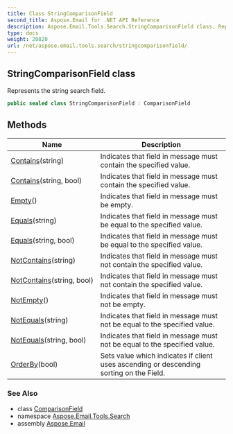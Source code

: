 ```yaml
---
title: Class StringComparisonField
second_title: Aspose.Email for .NET API Reference
description: Aspose.Email.Tools.Search.StringComparisonField class. Represents the string search field
type: docs
weight: 20820
url: /net/aspose.email.tools.search/stringcomparisonfield/
---
```

## StringComparisonField class

Represents the string search field.

```csharp
public sealed class StringComparisonField : ComparisonField
```

## Methods

| Name | Description |
| --- | --- |
| [Contains](../../aspose.email.tools.search/stringcomparisonfield/contains/#contains)(string) | Indicates that field in message must contain the specified value. |
| [Contains](../../aspose.email.tools.search/stringcomparisonfield/contains/#contains_1)(string, bool) | Indicates that field in message must contain the specified value. |
| [Empty](../../aspose.email.tools.search/stringcomparisonfield/empty/)() | Indicates that field in message must be empty. |
| [Equals](../../aspose.email.tools.search/stringcomparisonfield/equals/#equals)(string) | Indicates that field in message must be equal to the specified value. |
| [Equals](../../aspose.email.tools.search/stringcomparisonfield/equals/#equals_1)(string, bool) | Indicates that field in message must be equal to the specified value. |
| [NotContains](../../aspose.email.tools.search/stringcomparisonfield/notcontains/#notcontains)(string) | Indicates that field in message must not contain the specified value. |
| [NotContains](../../aspose.email.tools.search/stringcomparisonfield/notcontains/#notcontains_1)(string, bool) | Indicates that field in message must not contain the specified value. |
| [NotEmpty](../../aspose.email.tools.search/stringcomparisonfield/notempty/)() | Indicates that field in message must not be empty. |
| [NotEquals](../../aspose.email.tools.search/stringcomparisonfield/notequals/#notequals)(string) | Indicates that field in message must not be equal to the specified value. |
| [NotEquals](../../aspose.email.tools.search/stringcomparisonfield/notequals/#notequals_1)(string, bool) | Indicates that field in message must not be equal to the specified value. |
| [OrderBy](../../aspose.email.tools.search/comparisonfield/orderby/)(bool) | Sets value which indicates if client uses ascending or descending sorting on the Field. |

### See Also

* class [ComparisonField](../comparisonfield/)
* namespace [Aspose.Email.Tools.Search](../../aspose.email.tools.search/)
* assembly [Aspose.Email](../../)


